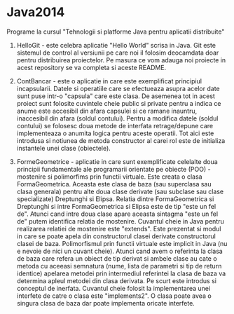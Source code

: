 Java2014
========

Programe la cursul "Tehnologii si platforme Java pentru aplicatii distribuite"

1. HelloGit - este celebra aplicatie "Hello World" scrisa in Java. Git este sistemul de control al versiunii 
pe care noi il folosim deocamdata doar pentru distribuirea proiectelor. 
Pe masura ce vom adauga noi proiecte in acest repository se va completa si aceste README.

2. ContBancar - este o aplicatie in care este exemplificat principiul incapsularii. Datele si operatiile care
se efectueaza asupra acelor date sunt puse intr-o "capsula" care este clasa. De asemenea tot in acest proiect 
 sunt folosite cuvintele cheie public si private pentru a indica ce anume este accesibil din afara capsulei
si ce ramane inauntru, inaccesibil din afara (soldul contului). Pentru a modifica datele (soldul contului) se folosesc 
doua metode de interfata retrage/depune care implementeaza o anumita logica pentru aceste operatii. 
Tot aici este introdusa si notiunea de metoda constructor al carei rol este de initializa instantele unei clase (obiectele). 

3. FormeGeometrice - aplicatie in care sunt exemplificate celelalte doua principii fundamentale ale programarii orientate
pe obiecte (POO) - mostenire si polimorfims prin functii virtuale. Este creata o clasa FormaGeometrica. Aceasta este clasa
de baza (sau superclasa sau clasa generala) pentru alte doua clase derivate (sau subclase sau clase specializate)
Dreptunghi si Elipsa. Relatia dintre FormaGeometrica si Dreptunghi si intre FormaGeometrica si Elipsa este de tip
"este un fel de". Atunci cand intre doua clase apare aceasta sintagma "este un fel de" putem identifica relatia de mostenire. 
Cuvantul cheie in Java pentru realizarea relatiei de mostenire este "extends". Este prezentat si modul in care se poate
apela din constructorul clasei derivate constructorul clasei de baza. 
Polimorfismul prin functii virtuale este implicit in Java (nu e nevoie de nici un cuvant cheie). Atunci cand avem o 
referinta la clasa de baza care refera un obiect de tip derivat si ambele clase au cate o metoda cu aceeasi semnatura
(nume, lista de parametri si tip de return identice) apelarea metodei prin intermediul referintei la clasa de baza va
determina apleul metodei din clasa derivata. 
Pe scurt este introdus si conceptul de inerfata. Cuvantul cheie folosit la implementarea unei interfete de catre o  clasa
este "implements2". O clasa poate avea o singura clasa de baza dar poate implementa oricate interfete. 

